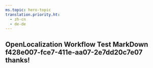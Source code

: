 ```yaml
---
ms.topic: hero-topic
translation.priority.ht: 
  - zh-cn
  - de-de
---
```

## OpenLocalization Workflow Test MarkDown f428e007-fce7-411e-aa07-2e7dd20c7e07 thanks!
